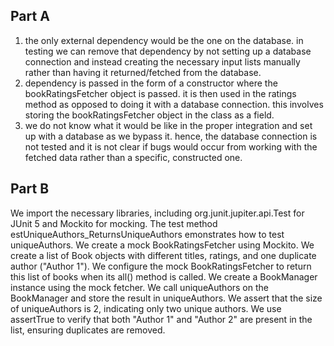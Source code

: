 ## Part A

1. the only external dependency would be the one on the database. 
in testing we can remove that dependency by not setting up a database connection and instead creating the necessary input lists 
manually rather than having it returned/fetched from the database.
2. dependency is passed in the form of a constructor where the bookRatingsFetcher object is passed. it is then used in the ratings method
as opposed to doing it with a database connection. this involves storing the bookRatingsFetcher object in the class as a field.
3. we do not know what it would be like in the proper integration and set up with a database as we bypass it. hence, the database connection 
is not tested and it is not clear if bugs would occur from working with the fetched data rather than a specific, constructed one.


## Part B

We import the necessary libraries, including org.junit.jupiter.api.Test for JUnit 5 and Mockito for mocking. The test method  estUniqueAuthors_ReturnsUniqueAuthors  emonstrates how to test uniqueAuthors. We create a mock BookRatingsFetcher using Mockito. We create a list of Book objects with different titles, ratings, and one duplicate author ("Author 1"). We configure the mock BookRatingsFetcher to return this list of books when its all() method is called.  We create a BookManager instance using the mock fetcher.
We call uniqueAuthors on the BookManager and store the result in uniqueAuthors. We assert that the size of uniqueAuthors is 2, indicating only two unique authors. We use assertTrue to verify that both "Author 1" and "Author 2" are present in the list, ensuring duplicates are removed.